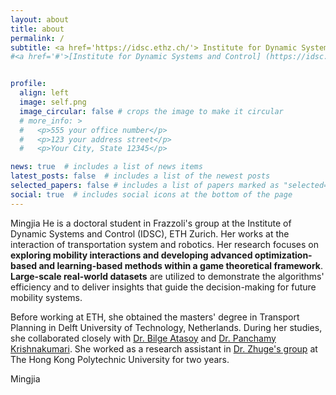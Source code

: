 ```yaml
---
layout: about
title: about
permalink: /
subtitle: <a href='https://idsc.ethz.ch/'> Institute for Dynamic Systems and Control</a>, ETH Zürich, Switzerland 
#<a href='#'>[Institute for Dynamic Systems and Control] (https://idsc.ethz.ch/)</a>, ETH Zürich, Switzerland


profile:
  align: left
  image: self.png
  image_circular: false # crops the image to make it circular
  # more_info: >
  #   <p>555 your office number</p>
  #   <p>123 your address street</p>
  #   <p>Your City, State 12345</p>

news: true  # includes a list of news items
latest_posts: false  # includes a list of the newest posts
selected_papers: false # includes a list of papers marked as "selected={true}"
social: true  # includes social icons at the bottom of the page
---
```


Mingjia He is a doctoral student in Frazzoli's group at the Institute of Dynamic Systems and Control (IDSC), ETH Zurich. Her works at the interaction of transportation system and robotics. Her research focuses on **exploring mobility interactions and developing advanced optimization-based and learning-based methods within a game theoretical framework**. **Large-scale real-world datasets** are utilized to demonstrate the algorithms' efficiency and to deliver insights that guide the decision-making for future mobility systems.

Before working at ETH, she obtained the masters' degree in Transport Planning in Delft University of Technology, Netherlands. During her studies, she collaborated closely with [Dr. Bilge Atasoy](https://sites.google.com/view/bilgeatasoy) and [Dr. Panchamy Krishnakumari](https://www.tudelft.nl/citg/over-faculteit/afdelingen/transport-planning/staff/persoonlijke-paginas/dr-ir-p-k-krishnakumari). She worked as a research assistant in  [Dr. Zhuge's group](http://www.lsgi.polyu.edu.hk/people/academic/tony-zhuge/index.asp) at The Hong Kong Polytechnic University for two years.

Mingjia